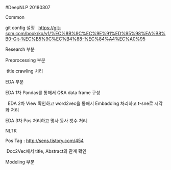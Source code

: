 #DeepNLP 20180307

Common
  
  git config 설정
  
  https://git-scm.com/book/ko/v1/%EC%8B%9C%EC%9E%91%ED%95%98%EA%B8%B0-Git-%EC%B5%9C%EC%B4%88-%EC%84%A4%EC%A0%95

Research 부분
  
  
  
Preprocessing 부분

  title crawling 처리
  
EDA 부분

  EDA 1차 Pandas를 통해서 Q&A data frame 구성
  
  
  EDA 2차 View 확인하고 word2vec을 통해서 Embadding 처리하고 t-sne로 시각화 처리
  
  
  EDA 3차 Pos 처리하고 명사 동사 갯수 처리
  
  
  NLTK
  
  Pos Tag : http://sens.tistory.com/454
  
  Doc2Vec에서 title, Abstract의 관계 확인
  

Modeling 부분
